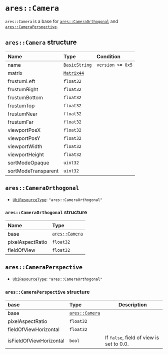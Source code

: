 # `ares::Camera`

`ares::Camera` is a base for [`ares::CameraOrthogonal`](#arescameraorthogonal) and [`ares::CameraPerspective`](#arescameraperspective).

## `ares::Camera` structure

| Name | Type | Condition |
| :-- | :-- | :-- |
| name | [`BasicString`](../base.md#basicstring-structure) | `version >= 0x5` |
| matrix | [`Matrix44`](../base.md#matrix44-structure) |  |
| frustumLeft | `float32` |  |
| frustumRight | `float32` |  |
| frustumBottom | `float32` |  |
| frustumTop | `float32` |  |
| frustumNear | `float32` |  |
| frustumFar | `float32` |  |
| viewportPosX | `float32` |  |
| viewportPosY | `float32` |  |
| viewportWidth | `float32` |  |
| viewportHeight | `float32` |  |
| sortModeOpaque | `uint32` |  |
| sortModeTransparent | `uint32` |  |

## `ares::CameraOrthogonal`

- [`UbiResourceType`](./index.md#ubiresourcetype-string): `"ares::CameraOrthogonal"`

### `ares::CameraOrthogonal` structure

| Name | Type |
| :-- | :-- |
| base | [`ares::Camera`](#arescamera-structure) |
| pixelAspectRatio | `float32` |
| fieldOfView | `float32` |

## `ares::CameraPerspective`

- [`UbiResourceType`](./index.md#ubiresourcetype-string): `"ares::CameraOrthogonal"`

### `ares::CameraPerspective` structure

| base | Type | Description |
| :-- | :-- | --- |
| base | [`ares::Camera`](#arescamera-structure) |  |
| pixelAspectRatio | `float32` |  |
| fieldOfViewHorizontal | `float32` |  |
| isFieldOfViewHorizontal | `bool` | If `false`, field of view is set to 0.0. |
